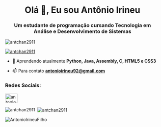 <h1 align="center">Olá 👋, Eu sou Antônio Irineu</h1>
<h3 align="center">Um estudante de programação cursando Tecnologia em Análise e Desenvolvimento de Sistemas</h3>

<p align="left"> <img src="https://komarev.com/ghpvc/?username=antchan2911&label=Profile%20views&color=0e75b6&style=flat" alt="antchan2911" /> </p>

<p align="left"> <a href="https://github.com/ryo-ma/github-profile-trophy"><img src="https://github-profile-trophy.vercel.app/?username=antchan2911" alt="antchan2911" /></a> </p>

- 🌱 Aprendendo atualmente **Python, Java, Assembly, C, HTML5 e CSS3**

- 📫 Para contato **antonioirineu92@gmail.com**

<h3 align="left">Redes Sociais:</h3>
<p align="left">
<a href="https://instagram.com/antonioirfilho" target="blank"><img align="center" src="https://raw.githubusercontent.com/rahuldkjain/github-profile-readme-generator/master/src/images/icons/Social/instagram.svg" alt="antonioirfilho" height="30" width="40" /></a>
</p>

<p><img align="left" src="https://github-readme-stats.vercel.app/api/top-langs?username=AntonioIrineuFilho&show_icons=true&locale=en&layout=compact" alt="antchan2911" /></p>

<p>&nbsp;<img align="center" src="https://github-readme-stats.vercel.app/api?username=AntonioIrineuFilho&show_icons=true&locale=en" alt="antchan2911" /></p>

<p><img align="center" src="https://github-readme-streak-stats.herokuapp.com/?user=AntonioIrineuFilho&" alt="AntonioIrineuFilho" /></p>
